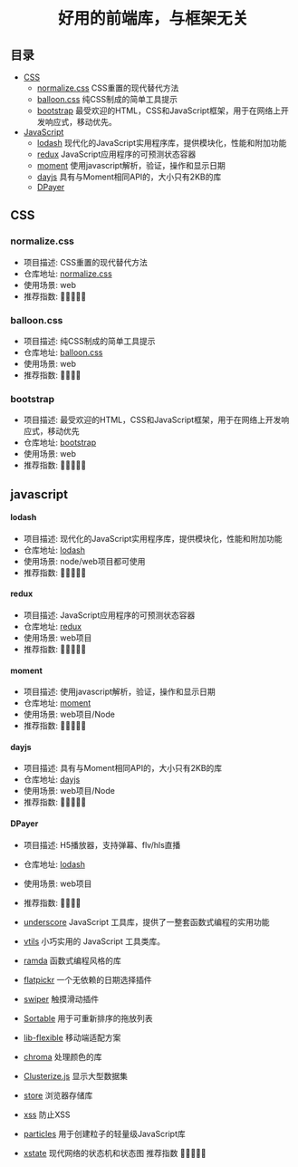 <h1 align="center">
  好用的前端库，与框架无关
</h1>

## 目录

- [CSS](#CSS)
  - [normalize.css](#normalize.css) CSS重置的现代替代方法
  - [balloon.css](#balloon.css) 纯CSS制成的简单工具提示
  - [bootstrap](#bootstrap) 最受欢迎的HTML，CSS和JavaScript框架，用于在网络上开发响应式，移动优先。
- [JavaScript](#JavaScript) 
  - [lodash](#lodash) 现代化的JavaScript实用程序库，提供模块化，性能和附加功能
  - [redux](#redux) JavaScript应用程序的可预测状态容器
  - [moment](#moment) 使用javascript解析，验证，操作和显示日期
  - [dayjs](#dayjs) 具有与Moment相同API的，大小只有2KB的库
  - [DPayer](#DPayer)

## CSS

### normalize.css

* 项目描述: CSS重置的现代替代方法
* 仓库地址: [normalize.css](https://github.com/necolas/normalize.css) 
* 使用场景: web
* 推荐指数: 🌟🌟🌟🌟🌟

### balloon.css

* 项目描述: 纯CSS制成的简单工具提示
* 仓库地址: [balloon.css](https://github.com/kazzkiq/balloon.css)
* 使用场景: web
* 推荐指数: 🌟🌟🌟🌟

### bootstrap

* 项目描述: 最受欢迎的HTML，CSS和JavaScript框架，用于在网络上开发响应式，移动优先
* 仓库地址: [bootstrap](https://github.com/twbs/bootstrap)
* 使用场景: web
* 推荐指数: 🌟🌟🌟🌟🌟

## javascript

#### lodash

* 项目描述: 现代化的JavaScript实用程序库，提供模块化，性能和附加功能
* 仓库地址: [lodash](https://github.com/lodash/lodash)
* 使用场景: node/web项目都可使用
* 推荐指数: 🌟🌟🌟🌟🌟

#### redux

* 项目描述: JavaScript应用程序的可预测状态容器
* 仓库地址: [redux](https://github.com/reduxjs/redux) 
* 使用场景: web项目
* 推荐指数: 🌟🌟🌟🌟🌟

#### moment

* 项目描述: 使用javascript解析，验证，操作和显示日期
* 仓库地址: [moment](https://github.com/moment/moment)
* 使用场景: web项目/Node
* 推荐指数: 🌟🌟🌟🌟🌟

#### dayjs

* 项目描述: 具有与Moment相同API的，大小只有2KB的库
* 仓库地址: [dayjs](https://github.com/iamkun/dayjs)
* 使用场景: web项目/Node
* 推荐指数: 🌟🌟🌟🌟🌟

#### DPayer

* 项目描述: H5播放器，支持弹幕、flv/hls直播
* 仓库地址: [lodash](https://github.com/lodash/lodash)
* 使用场景: web项目
* 推荐指数: 🌟🌟🌟🌟


* [underscore](https://github.com/jashkenas/underscore) JavaScript 工具库，提供了一整套函数式编程的实用功能
* [vtils](https://github.com/fjc0k/vtils/tree/master/packages/vtils) 小巧实用的 JavaScript 工具类库。
* [ramda](https://github.com/ramda/ramda) 函数式编程风格的库

* [flatpickr](https://github.com/flatpickr/flatpickr) 一个无依赖的日期选择插件
* [swiper](https://github.com/nolimits4web/swiper) 触摸滑动插件 
* [Sortable](https://github.com/SortableJS/Sortable) 用于可重新排序的拖放列表
* [lib-flexible](https://github.com/amfe/lib-flexible) 移动端适配方案
* [chroma](https://github.com/gka/chroma.js) 处理颜色的库 
* [Clusterize.js](https://github.com/NeXTs/Clusterize.js) 显示大型数据集
* [store](https://github.com/marcuswestin/store.js) 浏览器存储库
* [xss](https://github.com/leizongmin/js-xss) 防止XSS
* [particles](https://github.com/VincentGarreau/particles.js) 用于创建粒子的轻量级JavaScript库
* [xstate](https://github.com/davidkpiano/xstate) 现代网络的状态机和状态图  推荐指数 🌟🌟🌟🌟🌟
